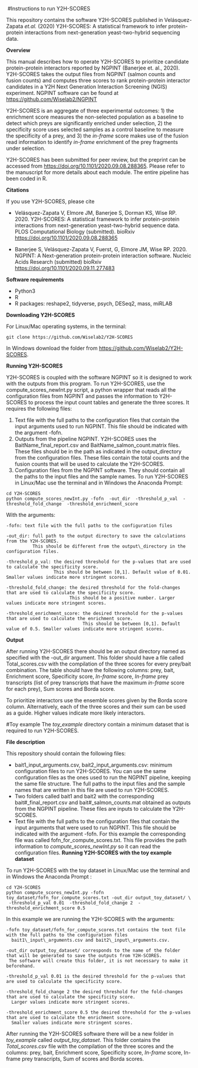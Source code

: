 ﻿﻿﻿﻿﻿﻿﻿﻿﻿﻿﻿﻿﻿﻿﻿﻿﻿﻿﻿﻿﻿﻿﻿﻿﻿﻿﻿﻿﻿﻿﻿﻿﻿﻿﻿﻿﻿﻿﻿﻿﻿﻿﻿﻿﻿﻿﻿﻿﻿﻿﻿
#Instructions to run Y2H-SCORES

This repository contains the software Y2H-SCORES published in  Velásquez-Zapata *et.al.* (2020) Y2H-SCORES: A statistical framework to infer protein-protein interactions from next-generation yeast-two-hybrid sequencing data.   

**Overview**

This manual describes how to operate Y2H-SCORES to prioritize candidate protein-protein interactors reported by NGPINT (Banerjee et. al., 2020). Y2H-SCORES takes the output files from NGPINT (salmon counts and fusion counts) and computes three scores to rank protein-protein interactor candidates in a Y2H Next Generation Interaction Screening (NGIS) experiment.  NGPINT software can be found at https://github.com/Wiselab2/NGPINT

Y2H-SCORES is an aggregate of three experimental outcomes: 1) the enrichment score measures the non-selected population as a baseline to detect which preys are significantly enriched under selection, 2) the specificity score uses selected samples as a control baseline to measure the specificity of a prey, and 3) the *in-frame* score makes use of the fusion read information to identify *in-frame* enrichment of the prey fragments under selection. 

Y2H-SCORES has been submitted for peer review, but the preprint can be accessed from https://doi.org/10.1101/2020.09.08.288365. Please refer to the manuscript for more details about each module. The entire pipeline has been coded in R.
 
**Citations**

If you use Y2H-SCORES, please cite  

* Velásquez-Zapata V, Elmore JM, Banerjee S, Dorman KS, Wise RP. 2020. Y2H-SCORES: A statistical framework to infer protein-protein interactions from next-generation yeast-two-hybrid sequence data. PLOS Computational Biology (submitted). bioRxiv https://doi.org/10.1101/2020.09.08.288365

* Banerjee S, Velásquez-Zapata V, Fuerst, G, Elmore JM, Wise RP. 2020. NGPINT: A Next-generation protein-protein interaction software. Nucleic Acids Research (submitted)  bioRxiv https://doi.org/10.1101/2020.09.11.277483

**Software requirements**

* Python3
* R
* R packages: reshape2, tidyverse, psych, DESeq2, mass, miRLAB

**Downloading Y2H-SCORES**

For Linux/Mac operating systems, in the terminal: 

```
git clone https://github.com/Wiselab2/Y2H-SCORES 
```
In Windows download the folder from https://github.com/Wiselab2/Y2H-SCORES.

**Running Y2H-SCORES**

Y2H-SCORES is coupled with the software NGPINT so it is designed to work with the outputs from this program. To run Y2H-SCORES, use the compute\_scores\_newInt.py script, a python wrapper that reads all the configuration files from NGPINT and passes the information to Y2H-SCORES to process the input count tables and generate the three scores. It requires the following files:

1. Text file with the full paths to the configuration files that contain the input arguments used to run NGPINT. This file should be indicated with the argument -fofn.
2. Outputs from the pipeline NGPINT. Y2H-SCORES uses the BaitName\_final\_report.csv and BaitName\_salmon\_count.matrix files. These files should be in the path as indicated in the output\_directory from the configuration files. These files contain the total counts and the fusion counts that will be used to calculate the Y2H-SCORES.
3. Configuration files from the NGPINT software.  They should contain all the paths to the input files and the sample names.
To run Y2H-SCORES in Linux/Mac use the terminal and in Windows the Anaconda Prompt: 

```
cd Y2H-SCORES
python compute_scores_newInt.py -fofn  -out_dir  -threshold_p_val  -threshold_fold_change  -threshold_enrichment_score 
```

With the arguments:

```
-fofn: text file with the full paths to the configuration files

-out_dir: full path to the output directory to save the calculations from the Y2H-SCORES.  
          This should be different from the output\_directory in the configuration files.

-threshold_p_val: the desired threshold for the p-values that are used to calculate the specificity score.  
                  This should be between [0,1]. Default value of 0.01. Smaller values indicate more stringent scores.

-threshold_fold_change: the desired threshold for the fold-changes that are used to calculate the specificity score.  
                        This should be a positive number. Larger values indicate more stringent scores.

-threshold_enrichment_score: the desired threshold for the p-values that are used to calculate the enrichment score.  
                             This should be between [0,1]. Default value of 0.5. Smaller values indicate more stringent scores.
```

**Output**

After running Y2H-SCORES there should be an output directory named as specified with the -out\_dir argument. This folder should have a file called Total\_scores.csv with the compilation of the three scores for every prey/bait combination.  The table should have the following columns: prey, bait, Enrichment score, Specificity score, *In-frame* score,                         *In-frame* prey transcripts (list of prey transcripts that have the maximum *in-frame* score for each prey), Sum scores and Borda score.

To prioritize interactors use the ensemble scores given by the Borda score column. Alternatively, each of the three scores and their sum can be used as a guide. Higher values indicate more likely interactors. 

#Toy example
 The *toy\_example* directory contain a minimum dataset that is required to run Y2H-SCORES. 

**File description**

 This repository should contain the following files:

* bait1\_input\_arguments.csv, bait2\_input\_arguments.csv: minimum configuration files to run Y2H-SCORES. You can use the same configuration files as the ones used to run the NGPINT pipeline, keeping the same file structure. The full paths to the input files and the sample names that are written in this file are used to run Y2H-SCORES.
* Two folders called bait1 and bait2 with the corresponding bait#\_final\_report.csv and bait#\_salmon\_counts.mat obtained as outputs from the NGPINT pipeline. These files are inputs to calculate the Y2H-SCORES.
* Text file with the full paths to the configuration files that contain the input arguments that were used to run NGPINT. This file should be indicated with the argument -fofn. For this example the corresponding file was called fofn\_for\_compute\_scores.txt. This file provides the path information to *compute\_scores_newInt.py* so it can read the configuration files.
**Running Y2H-SCORES with the toy example dataset**

To run Y2H-SCORES with the toy dataset in Linux/Mac use the terminal and in Windows the Anaconda Prompt :

```
cd Y2H-SCORES
python compute_scores_newInt.py -fofn toy_dataset/fofn_for_compute_scores.txt -out_dir output_toy_dataset/ \
 -threshold_p_val 0.01  -threshold_fold_change 2  -threshold_enrichment_score 0.5
```
In this example we are running the Y2H-SCORES with the arguments:

```
-fofn toy_dataset/fofn_for_compute_scores.txt contains the text file with the full paths to the configuration files 
  bait1\_input\_arguments.csv and bait2\_input\_arguments.csv.

-out_dir output_toy_dataset/ corresponds to the name of the folder that will be generated to save the outputs from Y2H-SCORES.  
 The software will create this folder, it is not necessary to make it beforehand.

-threshold_p_val 0.01 is the desired threshold for the p-values that are used to calculate the specificity score. 

-threshold_fold_change 2 the desired threshold for the fold-changes that are used to calculate the specificity score.  
  Larger values indicate more stringent scores.

-threshold_enrichment_score 0.5 the desired threshold for the p-values that are used to calculate the enrichment score.  
  Smaller values indicate more stringent scores.
```
After running the Y2H-SCORES software there will be a new folder in *toy\_example*  called *output\_toy_dataset*. This folder contains the *Total\_scores.csv* file with the compilation of the three scores and the columns: prey, bait, Enrichment score, Specificity score, *In-frame* score, In-frame prey transcripts, Sum of scores and Borda scores.


